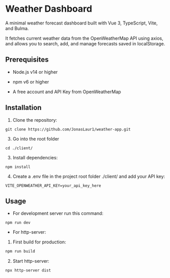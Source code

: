 # Weather Dashboard

A minimal weather forecast dashboard built with Vue 3, TypeScript, Vite, and Bulma.

It fetches current weather data from the OpenWeatherMap API using axios, and allows you to search, add, and manage forecasts saved in localStorage.

## Prerequisites

- Node.js v14 or higher

- npm v6 or higher

- A free account and API Key from OpenWeatherMap

## Installation


1) Clone the repository:
```
git clone https://github.com/JonasLaur1/weather-app.git
```
3) Go into the root folder
```
cd ./client/
```
3) Install dependencies:
```
npm install
```
4) Create a .env file in the project root folder ./client/ and add your API key:
```
VITE_OPENWEATHER_API_KEY=your_api_key_here
```

## Usage
- For development server run this command:
```
npm run dev
```

- For http-server:
 1) First build for production:
```typescript
npm run build
```
2) Start http-server:
```
npx http-server dist
```